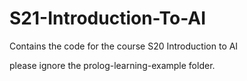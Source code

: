 # S21-Introduction-To-AI
Contains the code for the course S20 Introduction to AI

please ignore the prolog-learning-example folder.

